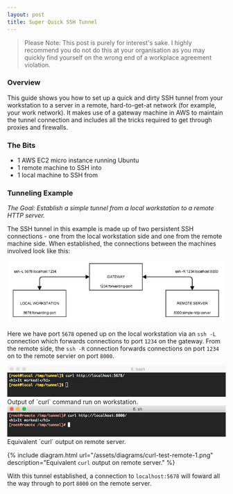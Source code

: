 ```yaml
---
layout: post
title: Super Quick SSH Tunnel
---
```


> Please Note: 
> This post is purely for interest's sake. I highly recommend you do not do this at your organisation as you may quickly find yourself on the wrong end of a workplace agreement violation.

### Overview

This guide shows you how to set up a quick and dirty SSH tunnel from your workstation to a server in a remote, hard-to-get-at network (for example, your work network). It makes use of a gateway machine in AWS to maintain the tunnel connection and includes all the tricks required to get through proxies and firewalls. 

### The Bits

* 1 AWS EC2 micro instance running Ubuntu
* 1 remote machine to SSH into
* 1 local machine to SSH from

### Tunneling Example

_The Goal: Establish a simple tunnel from a local workstation to a remote HTTP server._

The SSH tunnel in this example is made up of two persistent SSH connections - one from the local workstation side and one from the remote machine side. When established, the connections between the machines involved look like this:

<img src="/assets/diagrams/tunnel-diagram-2.png" />

Here we have port `5678` opened up on the local workstation via an `ssh -L` connection which forwards connections to port `1234` on the gateway. From the remote side, the `ssh -R` connection forwards connections on port `1234` on to the remote servier on port `8000`. 

<img src="/assets/diagrams/curl-test-local-1.png" />
<div class="diagram">Output of `curl` command run on workstation.</div>

<img src="/assets/diagrams/curl-test-remote-1.png" />
<div class="diagram">Equivalent `curl` output on remote server.</div>

{% include diagram.html url="/assets/diagrams/curl-test-remote-1.png" description="Equivalent `curl` output on remote server." %}




With this tunnel established, a connection to `localhost:5678` will foward all the way through to port `8000` on the remote server.